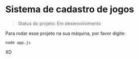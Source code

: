 <h1>Sistema de cadastro de jogos</h1>

> Status do projeto: Em desenvolvimento

Para rodar esse projeto na sua máquina, por favor digite:

```
node app.js
```
XD